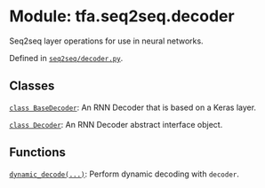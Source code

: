 <div itemscope itemtype="http://developers.google.com/ReferenceObject">
<meta itemprop="name" content="tfa.seq2seq.decoder" />
<meta itemprop="path" content="Stable" />
</div>

# Module: tfa.seq2seq.decoder

Seq2seq layer operations for use in neural networks.



Defined in [`seq2seq/decoder.py`](https://github.com/tensorflow/addons/tree/0.4-release/tensorflow_addons/seq2seq/decoder.py).

<!-- Placeholder for "Used in" -->


## Classes

[`class BaseDecoder`](../../tfa/seq2seq/BaseDecoder.md): An RNN Decoder that is based on a Keras layer.

[`class Decoder`](../../tfa/seq2seq/Decoder.md): An RNN Decoder abstract interface object.

## Functions

[`dynamic_decode(...)`](../../tfa/seq2seq/dynamic_decode.md): Perform dynamic decoding with `decoder`.


